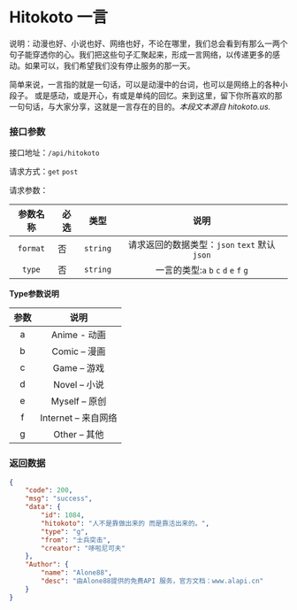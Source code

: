 # Hitokoto 一言

说明：动漫也好、小说也好、网络也好，不论在哪里，我们总会看到有那么一两个句子能穿透你的心。我们把这些句子汇聚起来，形成一言网络，以传递更多的感动。如果可以，我们希望我们没有停止服务的那一天。

简单来说，一言指的就是一句话，可以是动漫中的台词，也可以是网络上的各种小段子。
或是感动，或是开心，有或是单纯的回忆。来到这里，留下你所喜欢的那一句句话，与大家分享，这就是一言存在的目的。*本段文本源自 hitokoto.us.*



### 接口参数

接口地址：`/api/hitokoto`

请求方式：`get`  `post` 

请求参数：

| 参数名称 | 必选 |   类型   |                      说明                       |
| :------: | ---- | :------: | :---------------------------------------------: |
| `format` | 否   | `string` | 请求返回的数据类型：`json`  `text`  默认`json`  |
|  `type`  | 否   | `string` | 一言的类型:`a`  `b`  `c`  `d`   `e`   `f`   `g` |

**Type参数说明**

| 参数 |        说明         |
| :--: | :-----------------: |
|  a   |    Anime - 动画     |
|  b   |    Comic – 漫画     |
|  c   |     Game – 游戏     |
|  d   |    Novel – 小说     |
|  e   |    Myself – 原创    |
|  f   | Internet – 来自网络 |
|  g   |    Other – 其他     |

### 返回数据

```json
{
    "code": 200,
    "msg": "success",
    "data": {
        "id": 1084,
        "hitokoto": "人不是靠做出来的 而是靠活出来的。",
        "type": "g",
        "from": "士兵突击",
        "creator": "哆啦尼可夫"
    },
    "Author": {
        "name": "Alone88",
        "desc": "由Alone88提供的免费API 服务，官方文档：www.alapi.cn"
    }
}
```

